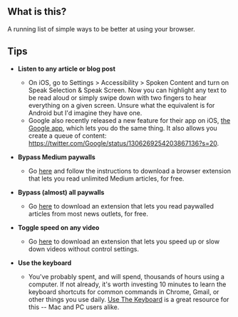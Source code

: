 ## What is this?
A running list of simple ways to be better at using your browser.

## Tips
* **Listen to any article or blog post**
  * On iOS, go to Settings >  Accessibility > Spoken Content and turn on Speak Selection & Speak Screen. Now you can highlight any text to be read aloud or simply swipe down with two fingers to hear everything on a given screen. Unsure what the equivalent is for Android but I'd imagine they have one.
  * Google also recently released a new feature for their app on iOS, [the Google app](https://apps.apple.com/us/app/google/id284815942), which lets you do the same thing. It also allows you create a queue of content: https://twitter.com/Google/status/1306269254203867136?s=20.

* **Bypass Medium paywalls**
  * Go [here](https://github.com/manojVivek/medium-unlimited) and follow the instructions to download a browser extension that lets you read unlimited Medium articles, for free.

* **Bypass (almost) all paywalls**
  * Go [here](https://github.com/iamadamdev/bypass-paywalls-chrome) to download an extension that lets you read paywalled articles from most news outlets, for free.

* **Toggle speed on any video**
    * Go [here](https://chrome.google.com/webstore/detail/video-speed-controller/nffaoalbilbmmfgbnbgppjihopabppdk?hl=en) to download an extension that lets you speed up or slow down videos without control settings.

* **Use the keyboard**
  * You've probably spent, and will spend, thousands of hours using a computer. If not already, it's worth investing 10 minutes to learn the keyboard shortcuts for common commands in Chrome, Gmail, or other things you use daily. [Use The Keyboard](https://usethekeyboard.com/) is a great resource for this -- Mac and PC users alike.

